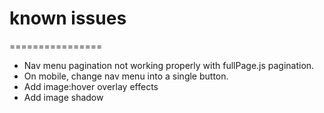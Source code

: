 # known issues
================
* Nav menu pagination not working properly with fullPage.js pagination. 
* On mobile, change nav menu into a single button.
* Add image:hover overlay effects
* Add image shadow